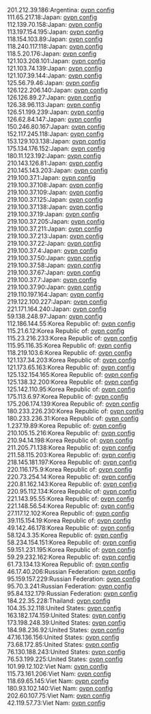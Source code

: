 201.212.39.186:Argentina: [ovpn config](vpn/201_212_39_186.ovpn)  
111.65.217.18:Japan: [ovpn config](vpn/111_65_217_18.ovpn)  
112.139.70.158:Japan: [ovpn config](vpn/112_139_70_158.ovpn)  
113.197.154.195:Japan: [ovpn config](vpn/113_197_154_195.ovpn)  
118.154.103.89:Japan: [ovpn config](vpn/118_154_103_89.ovpn)  
118.240.117.118:Japan: [ovpn config](vpn/118_240_117_118.ovpn)  
118.5.20.176:Japan: [ovpn config](vpn/118_5_20_176.ovpn)  
121.103.208.101:Japan: [ovpn config](vpn/121_103_208_101.ovpn)  
121.103.74.139:Japan: [ovpn config](vpn/121_103_74_139.ovpn)  
121.107.39.144:Japan: [ovpn config](vpn/121_107_39_144.ovpn)  
125.56.79.46:Japan: [ovpn config](vpn/125_56_79_46.ovpn)  
126.122.206.140:Japan: [ovpn config](vpn/126_122_206_140.ovpn)  
126.126.89.27:Japan: [ovpn config](vpn/126_126_89_27.ovpn)  
126.38.96.113:Japan: [ovpn config](vpn/126_38_96_113.ovpn)  
126.51.199.239:Japan: [ovpn config](vpn/126_51_199_239.ovpn)  
126.62.84.147:Japan: [ovpn config](vpn/126_62_84_147.ovpn)  
150.246.80.167:Japan: [ovpn config](vpn/150_246_80_167.ovpn)  
152.117.245.118:Japan: [ovpn config](vpn/152_117_245_118.ovpn)  
153.129.103.138:Japan: [ovpn config](vpn/153_129_103_138.ovpn)  
175.134.176.152:Japan: [ovpn config](vpn/175_134_176_152.ovpn)  
180.11.123.192:Japan: [ovpn config](vpn/180_11_123_192.ovpn)  
210.143.126.81:Japan: [ovpn config](vpn/210_143_126_81.ovpn)  
210.145.143.203:Japan: [ovpn config](vpn/210_145_143_203.ovpn)  
219.100.37.1:Japan: [ovpn config](vpn/219_100_37_1.ovpn)  
219.100.37.108:Japan: [ovpn config](vpn/219_100_37_108.ovpn)  
219.100.37.109:Japan: [ovpn config](vpn/219_100_37_109.ovpn)  
219.100.37.125:Japan: [ovpn config](vpn/219_100_37_125.ovpn)  
219.100.37.138:Japan: [ovpn config](vpn/219_100_37_138.ovpn)  
219.100.37.19:Japan: [ovpn config](vpn/219_100_37_19.ovpn)  
219.100.37.205:Japan: [ovpn config](vpn/219_100_37_205.ovpn)  
219.100.37.211:Japan: [ovpn config](vpn/219_100_37_211.ovpn)  
219.100.37.213:Japan: [ovpn config](vpn/219_100_37_213.ovpn)  
219.100.37.22:Japan: [ovpn config](vpn/219_100_37_22.ovpn)  
219.100.37.4:Japan: [ovpn config](vpn/219_100_37_4.ovpn)  
219.100.37.50:Japan: [ovpn config](vpn/219_100_37_50.ovpn)  
219.100.37.58:Japan: [ovpn config](vpn/219_100_37_58.ovpn)  
219.100.37.67:Japan: [ovpn config](vpn/219_100_37_67.ovpn)  
219.100.37.7:Japan: [ovpn config](vpn/219_100_37_7.ovpn)  
219.100.37.90:Japan: [ovpn config](vpn/219_100_37_90.ovpn)  
219.110.197.164:Japan: [ovpn config](vpn/219_110_197_164.ovpn)  
219.122.100.227:Japan: [ovpn config](vpn/219_122_100_227.ovpn)  
221.171.164.240:Japan: [ovpn config](vpn/221_171_164_240.ovpn)  
59.138.248.97:Japan: [ovpn config](vpn/59_138_248_97.ovpn)  
112.186.144.55:Korea Republic of: [ovpn config](vpn/112_186_144_55.ovpn)  
115.21.6.12:Korea Republic of: [ovpn config](vpn/115_21_6_12.ovpn)  
115.23.216.233:Korea Republic of: [ovpn config](vpn/115_23_216_233.ovpn)  
115.95.116.35:Korea Republic of: [ovpn config](vpn/115_95_116_35.ovpn)  
118.219.103.6:Korea Republic of: [ovpn config](vpn/118_219_103_6.ovpn)  
121.137.34.203:Korea Republic of: [ovpn config](vpn/121_137_34_203.ovpn)  
121.173.65.163:Korea Republic of: [ovpn config](vpn/121_173_65_163.ovpn)  
125.132.154.165:Korea Republic of: [ovpn config](vpn/125_132_154_165.ovpn)  
125.138.32.200:Korea Republic of: [ovpn config](vpn/125_138_32_200.ovpn)  
125.142.110.95:Korea Republic of: [ovpn config](vpn/125_142_110_95.ovpn)  
175.113.6.97:Korea Republic of: [ovpn config](vpn/175_113_6_97.ovpn)  
175.206.174.139:Korea Republic of: [ovpn config](vpn/175_206_174_139.ovpn)  
180.233.226.230:Korea Republic of: [ovpn config](vpn/180_233_226_230.ovpn)  
180.233.236.31:Korea Republic of: [ovpn config](vpn/180_233_236_31.ovpn)  
1.237.19.89:Korea Republic of: [ovpn config](vpn/1_237_19_89.ovpn)  
210.105.15.216:Korea Republic of: [ovpn config](vpn/210_105_15_216.ovpn)  
210.94.14.198:Korea Republic of: [ovpn config](vpn/210_94_14_198.ovpn)  
211.205.71.138:Korea Republic of: [ovpn config](vpn/211_205_71_138.ovpn)  
211.58.115.203:Korea Republic of: [ovpn config](vpn/211_58_115_203.ovpn)  
218.145.181.197:Korea Republic of: [ovpn config](vpn/218_145_181_197.ovpn)  
220.116.175.9:Korea Republic of: [ovpn config](vpn/220_116_175_9.ovpn)  
220.73.254.14:Korea Republic of: [ovpn config](vpn/220_73_254_14.ovpn)  
220.81.162.143:Korea Republic of: [ovpn config](vpn/220_81_162_143.ovpn)  
220.95.112.134:Korea Republic of: [ovpn config](vpn/220_95_112_134.ovpn)  
221.143.95.55:Korea Republic of: [ovpn config](vpn/221_143_95_55.ovpn)  
221.148.56.54:Korea Republic of: [ovpn config](vpn/221_148_56_54.ovpn)  
27.117.12.102:Korea Republic of: [ovpn config](vpn/27_117_12_102.ovpn)  
39.115.154.19:Korea Republic of: [ovpn config](vpn/39_115_154_19.ovpn)  
49.142.46.178:Korea Republic of: [ovpn config](vpn/49_142_46_178.ovpn)  
58.124.3.35:Korea Republic of: [ovpn config](vpn/58_124_3_35.ovpn)  
58.234.154.151:Korea Republic of: [ovpn config](vpn/58_234_154_151.ovpn)  
59.151.231.195:Korea Republic of: [ovpn config](vpn/59_151_231_195.ovpn)  
59.29.232.162:Korea Republic of: [ovpn config](vpn/59_29_232_162.ovpn)  
61.73.134.13:Korea Republic of: [ovpn config](vpn/61_73_134_13.ovpn)  
46.17.40.206:Russian Federation: [ovpn config](vpn/46_17_40_206.ovpn)  
95.159.157.229:Russian Federation: [ovpn config](vpn/95_159_157_229.ovpn)  
95.70.3.241:Russian Federation: [ovpn config](vpn/95_70_3_241.ovpn)  
95.84.132.179:Russian Federation: [ovpn config](vpn/95_84_132_179.ovpn)  
184.22.35.228:Thailand: [ovpn config](vpn/184_22_35_228.ovpn)  
104.35.32.118:United States: [ovpn config](vpn/104_35_32_118.ovpn)  
163.182.174.159:United States: [ovpn config](vpn/163_182_174_159.ovpn)  
173.198.248.39:United States: [ovpn config](vpn/173_198_248_39.ovpn)  
184.98.236.92:United States: [ovpn config](vpn/184_98_236_92.ovpn)  
47.16.136.156:United States: [ovpn config](vpn/47_16_136_156.ovpn)  
73.68.172.85:United States: [ovpn config](vpn/73_68_172_85.ovpn)  
76.130.188.243:United States: [ovpn config](vpn/76_130_188_243.ovpn)  
76.53.199.225:United States: [ovpn config](vpn/76_53_199_225.ovpn)  
101.99.12.102:Viet Nam: [ovpn config](vpn/101_99_12_102.ovpn)  
115.73.161.206:Viet Nam: [ovpn config](vpn/115_73_161_206.ovpn)  
118.69.65.145:Viet Nam: [ovpn config](vpn/118_69_65_145.ovpn)  
180.93.102.140:Viet Nam: [ovpn config](vpn/180_93_102_140.ovpn)  
202.60.107.75:Viet Nam: [ovpn config](vpn/202_60_107_75.ovpn)  
42.119.57.73:Viet Nam: [ovpn config](vpn/42_119_57_73.ovpn)  
